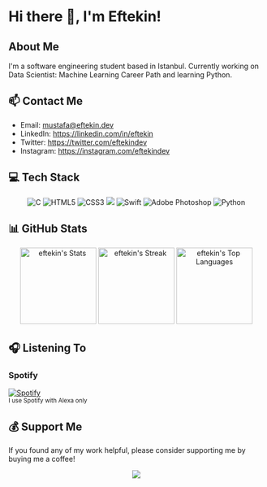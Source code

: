 <!-- Header -->
# Hi there 👋, I'm Eftekin!

<!-- About Me -->
## About Me
I'm a software engineering student based in Istanbul. Currently working on Data Scientist: Machine Learning Career Path and learning Python.

<!-- Contact Me -->
## 📫 Contact Me
- Email: mustafa@eftekin.dev
- LinkedIn: https://linkedin.com/in/eftekin
- Twitter: https://twitter.com/eftekindev
- Instagram: https://instagram.com/eftekindev

<!-- Tech Stack -->
## 💻 Tech Stack
<p align="center">
  <img src="https://img.shields.io/badge/c-%2300599C.svg?style=for-the-badge&logo=c&logoColor=white" alt="C">
  <img src="https://img.shields.io/badge/html5-%23E34F26.svg?style=for-the-badge&logo=html5&logoColor=white" alt="HTML5">
  <img src="https://img.shields.io/badge/css3-%231572B6.svg?style=for-the-badge&logo=css3&logoColor=white" alt="CSS3">
  <img src="https://img.shields.io/badge/javascript%20-%23323330.svg?&style=for-the-badge&logo=javascript&logoColor=%23F7DF1E"/> 
  <img src="https://img.shields.io/badge/swift-F54A2A?style=for-the-badge&logo=swift&logoColor=white" alt="Swift">
  <img src="https://img.shields.io/badge/adobephotoshop-%2331A8FF.svg?style=for-the-badge&logo=adobephotoshop&logoColor=white" alt="Adobe Photoshop">
  <img src="https://img.shields.io/badge/python-3670A0?style=for-the-badge&logo=python&logoColor=ffdd54" alt="Python">
</p>

<!-- GitHub Stats -->
## 📊 GitHub Stats

<p align="center">
  <img src="https://github-readme-stats.vercel.app/api?username=eftekin&theme=default&show_icons=true&hide_border=false&count_private=true&include_all_commits=true&line_height=24" alt="eftekin's Stats" height="150">
  <img src="https://github-readme-streak-stats.herokuapp.com/?user=eftekin&theme=default&hide_border=false" alt="eftekin's Streak" height="150">
  <img src="https://github-readme-stats.vercel.app/api/top-langs/?username=eftekin&theme=default&show_icons=true&hide_border=false&layout=compact" alt="eftekin's Top Languages" height="150">
</p>

<!-- Listening to -->
## 🎧 Listening To

### Spotify
[![Spotify](https://spotify-github-profile.vercel.app/api/view?uid=11152987746&cover_image=true&theme=novatorem&show_offline=false&background_color=ffffff&interchange=false&bar_color=53b14f&bar_color_cover=true)](https://spotify-github-profile.vercel.app/api/view?uid=11152987746&redirect=true)<br>
<small>I use Spotify with Alexa only</small>

<!-- Support -->
## 💰 Support Me
If you found any of my work helpful, please consider supporting me by buying me a coffee!

<p align="center">
<a href="https://www.buymeacoffee.com/eftekin"><img src="https://img.buymeacoffee.com/button-api/?text=Buy me a coffee&emoji=&slug=eftekin&button_colour=FFDD00&font_colour=000000&font_family=Cookie&outline_colour=000000&coffee_colour=ffffff" /></a>


